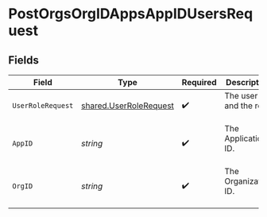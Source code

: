 # PostOrgsOrgIDAppsAppIDUsersRequest


## Fields

| Field                                                            | Type                                                             | Required                                                         | Description                                                      |
| ---------------------------------------------------------------- | ---------------------------------------------------------------- | ---------------------------------------------------------------- | ---------------------------------------------------------------- |
| `UserRoleRequest`                                                | [shared.UserRoleRequest](../../models/shared/userrolerequest.md) | :heavy_check_mark:                                               | The user ID and the role<br/><br/>                               |
| `AppID`                                                          | *string*                                                         | :heavy_check_mark:                                               | The Application ID.<br/><br/>                                    |
| `OrgID`                                                          | *string*                                                         | :heavy_check_mark:                                               | The Organization ID.<br/><br/>                                   |
